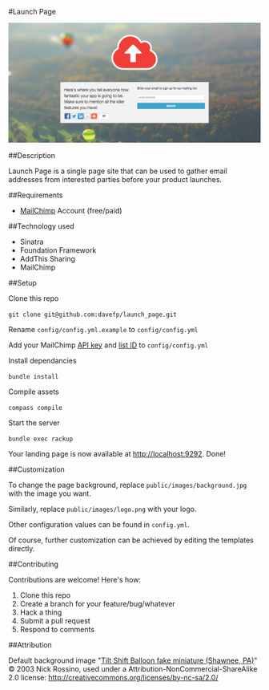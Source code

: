 #Launch Page

![](example.png)

##Description

Launch Page is a single page site that can be used to gather email addresses from interested parties before your product launches.

##Requirements

* [MailChimp](http://mailchimp.com) Account (free/paid)

##Technology used

* Sinatra
* Foundation Framework
* AddThis Sharing
* MailChimp

##Setup

Clone this repo

`git clone git@github.com:davefp/launch_page.git`

Rename `config/config.yml.example` to `config/config.yml`

Add your MailChimp [API key](http://kb.mailchimp.com/article/where-can-i-find-my-api-key) and [list ID](http://kb.mailchimp.com/article/how-can-i-find-my-list-id) to `config/config.yml`

Install dependancies

`bundle install`

Compile assets

`compass compile`

Start the server

`bundle exec rackup`

Your landing page is now available at [http://localhost:9292](http://localhost:9292). Done!

##Customization

To change the page background, replace `public/images/background.jpg` with the image you want.

Similarly, replace `public/images/logo.png` with your logo.

Other configuration values can be found in `config.yml`.

Of course, further customization can be achieved by editing the templates directly.

##Contributing

Contributions are welcome! Here's how:

1. Clone this repo
2. Create a branch for your feature/bug/whatever
3. Hack a thing
4. Submit a pull request
5. Respond to comments

##Attribution

Default background image "[Tilt Shift Balloon fake miniature (Shawnee, PA)](http://www.flickr.com/photos/27447826@N06/2558540327/in/photostream/)" © 2003 Nick Rossino, used under a Attribution-NonCommercial-ShareAlike 2.0 license: http://creativecommons.org/licenses/by-nc-sa/2.0/

